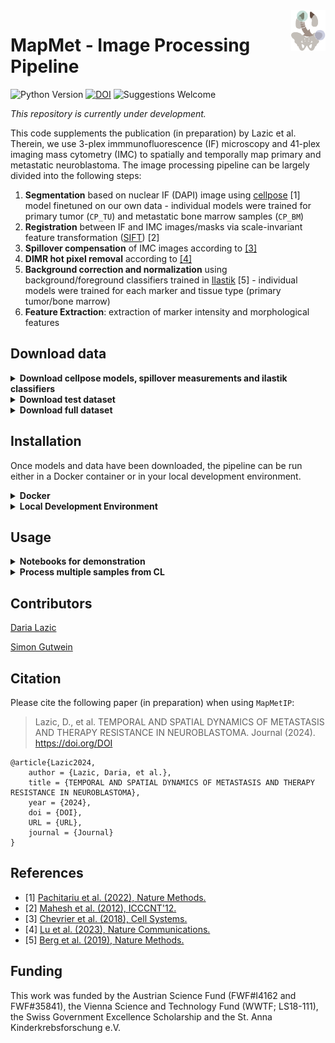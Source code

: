 <img src="https://github.com/TaschnerMandlGroup/MapMetIP/blob/main/docs/img/logo.png" align="right" alt="Logo" width="55" />

# MapMet - Image Processing Pipeline
[comment]: <> (repo-specific shields will work once the repo is online)
![Python Version](https://img.shields.io/badge/python-3.10.9-blue)
[![DOI](https://zenodo.org/badge/DOI/10.5281/zenodo.10801832.svg)](https://doi.org/10.5281/zenodo.10801832)
![Suggestions Welcome](https://img.shields.io/badge/suggestions-welcome-green)

_This repository is currently under development._

This code supplements the publication (in preparation) by Lazic et al. Therein, we use 3-plex immmunofluorescence (IF) microscopy and 41-plex imaging mass cytometry (IMC) to spatially and temporally map primary and metastatic neuroblastoma. The image processing pipeline can be largely divided into the following steps:
1. **Segmentation** based on nuclear IF (DAPI) image using [cellpose](https://github.com/MouseLand/cellpose) [1] model finetuned on our own data - individual models were trained for primary tumor (`CP_TU`) and metastatic bone marrow samples (`CP_BM`)
2. **Registration** between IF and IMC images/masks via scale-invariant feature transformation ([SIFT](https://ieeexplore.ieee.org/document/6396024)) [2]
3. **Spillover compensation** of IMC images according to [[3]](https://github.com/BodenmillerGroup/cyTOFcompensation)
4. **DIMR hot pixel removal** according to [[4]](https://github.com/PENGLU-WashU/IMC_Denoise)
5. **Background correction and normalization** using background/foreground classifiers trained in [Ilastik](https://github.com/ilastik/ilastik/tree/main) [5] - individual models were trained for each marker and tissue type (primary tumor/bone marrow)
6. **Feature Extraction**: extraction of marker intensity and morphological features

  
## Download data

<details>
 <summary><strong>Download cellpose models, spillover measurements and ilastik classifiers</strong></summary>
 
 In order to be able to use the segmentation, spillover compensation and background correction within `MapMetIP`, the fine-tuned cellpose models, spillover measurements and ilastik-trained background/foreground classifiers have to be downloaded from `zenodo`. 

 Replace `path/to/extract/directory` with the absolute path to the directory, where the data should be stored.
 ```bash
 wget -P <path/to/extract/directory> https://zenodo.org/records/13220635/files/MapMetIP_models.zip
 unzip <path/to/extract/directory>/MapMetIP_models.zip -d <path/to/extract/directory>
 rm <path/to/extract/directory>/MapMetIP_models.zip
 ```
 </details>
<details>
 <summary><strong>Download test dataset</strong></summary>
 
 We prepared a small test dataset with one representative primary tumor and bone marrow sample to be used in the notebooks for demonstration purposes.
 Replace `path/to/extract/directory` with the absolute path to the directory, where the data should be stored.
 ```bash
 wget -P <path/to/extract/directory> https://zenodo.org/records/13220635/files/MapMetIP_TestDataset.zip
 unzip <path/to/extract/directory>/MapMetIP_TestDataset.zip -d <path/to/extract/directory>
 rm <path/to/extract/directory>/MapMetIP_TestDataset.zip
 ```
 </details>
<details>
 <summary><strong>Download full dataset</strong></summary>
 
The entire dataset containing all IF and IMC images from Lazic et al. has a size of ~69 GB (even after h5 compression with compression level 7). 
For download, replace `path/to/extract/directory` with the absolute path to the directory, where the data should be stored.
 ```bash
 wget -P <path/to/extract/directory> https://zenodo.org/records/13220635/files/MapMetIP_FullDataset.zip
 unzip <path/to/extract/directory>/MapMetIP_FullDataset.zip -d <path/to/extract/directory>
 rm <path/to/extract/directory>/MapMetIP_FullDataset.zip
 ```
 </details>

## Installation

Once models and data have been downloaded, the pipeline can be run either in a Docker container or in your local development environment.

 <details>
 <summary><strong>Docker</strong></summary>
 Follow the instructions provided in this section to set up and run the pipeline within a Docker container.
 First, clone the repository.
 
 ```bash
 git clone https://github.com/TaschnerMandlGroup/MapMetIP.git
 ```
 Build the docker image.
 ```bash
 cd MapMetIP
 docker build -t mapmet_ip .
 ```
 The docker-based implementation assumes that the R-based docker image for spillover compensation was pulled from docker hub. 
 ```bash
 docker image pull lazdaria/spillovercomp
 ```
 Then start the mapmet_ip container, mounting
 - the Docker daemon socket (`-v /var/run/docker.sock:/var/run/docker.sock`) to ensure that the the R-based docker container for spillover compensation can be started from within
 - the MapMetIP project directory (`-v "$(pwd)":/usr/src/app/MapMetIP`) and
 - the path to the downloaded data (`-v <path/to/extract/directory>:/data`)

and allowing access to GPUs on host (`--gpus all`).
 
The R-based docker container is launched by the host's Docker daemon, therefore make sure to provide the absolute path to the downloaded data (`-e "DOODPATH=<path/to/extract/directory>"`).

 ```bash
 docker run -p 8888:8888 -v /var/run/docker.sock:/var/run/docker.sock -v "$(pwd)":/usr/src/app/MapMetIP  -v <path/to/extract/directory>:/data --gpus all -e "DOODPATH=<path/to/extract/directory>" -it mapmet_ip
 ```
A Jupyter Notebook server session can then be accessed via your browser at `localhost:8888`. The `stdout` of the started container will provide a token, which has to be copied for login.

 </details>
    
 <details>
 <summary><strong>Local Development Environment</strong></summary>
 Follow the instructions provided in this section to run the pipeline in your local development environment.
 First clone the repository:
   
 ```bash
 git clone https://github.com/TaschnerMandlGroup/MapMetIP.git
 ```
 It is recommended to install `MapMetIP` into a conda environment together with other necessary packages. If you are new to conda, please refer to these [instructions](https://biapol.github.io/blog/mara_lampert/getting_started_with_mambaforge_and_python/readme.html) first. 
 ```bash
 cd MapMetIP
 conda env create -f env.yml
 ```
 You can then activate the environment:
 ```bash
 conda activate mapmet_ip
 ```
 And install `MapMetIP`
 ```bash
 pip install -e .
 ```
 Then pull R-based image for spillover compensation:
 ```bash
 docker image pull lazdaria/spillovercomp
 ```
 To be able to use DIMR hot-poxel removal, clone the [IMC-Denoise github repository]() to the parent directory of MapMetIP. 
 ```bash
 cd ..
 git clone --branch v1.0.0 https://github.com/PENGLU-WashU/IMC_Denoise.git
 ```
 In case problems with Tensorflow versions, occur, add the path to the IMC_Denoise parent directory to your `~/.bashrc`:
 ```bash
 export PYTHONPATH="${PYTHONPATH}:$(pwd)"
 ```
 </details>
  
## Usage

<details>
 <summary><strong>Notebooks for demonstration</strong></summary>
 
 Notebooks, demonstrating each step of the pipeline on the primary tumor sample are provided:
 - Demonstration of pipeline on one representative tumor sample ([tests/process_TU_sample.ipynb](https://github.com/TaschnerMandlGroup/MapMetIP/blob/main/tests/process_TU_sample.ipynb))
 - Demonstration of pipeline on one representative bone marrow sample([tests/process_BM_sample.ipynb](https://github.com/TaschnerMandlGroup/MapMetIP/blob/main/tests/process_BM_sample.ipynb)) 
 </details>
<details>
 <summary><strong>Process multiple samples from CL</strong></summary>
 

 First, make sure the conda environment is activated. 
 ```bash
 conda activate mapmet_ip
 ```
 To run the complete image processing pipeline on a defined sample, use the command below.
 ```bash
 cd MapMetIP
 python3 run_all.py -s <sample_name> --data_path <path/to>/MapMetIP_TestDataset --model_path <path/to>/MapMetIP_models --save_dir <path/to/save/results> --log_path <path/to/save/logs>
 ```
 To run the complete image processing pipeline on a list of samples, use the command below.
 ```bash
 cd MapMetIP
 python3 run_all.py -s <sample_name1> <sample_name2> <sample_name3> --data_path <path/to>/MapMetIP_TestDataset --model_path <path/to>/MapMetIP_models --save_dir <path/to/save/results> --log_path <path/to/save/logs>
 ```
 </details>

## Contributors

[Daria Lazic](https://github.com/LazDaria)

[Simon Gutwein](https://github.com/SimonBon/)

## Citation

Please cite the following paper (in preparation) when using `MapMetIP`:

>  Lazic, D., et al. TEMPORAL AND SPATIAL DYNAMICS OF METASTASIS AND THERAPY RESISTANCE IN NEUROBLASTOMA. Journal (2024). https://doi.org/DOI

    @article{Lazic2024,
        author = {Lazic, Daria, et al.},
        title = {TEMPORAL AND SPATIAL DYNAMICS OF METASTASIS AND THERAPY RESISTANCE IN NEUROBLASTOMA},
        year = {2024},
        doi = {DOI},
        URL = {URL},
        journal = {Journal}
    }

## References

- [1] [Pachitariu et al. (2022), Nature Methods.](https://www.nature.com/articles/s41592-022-01663-4)
- [2] [Mahesh et al. (2012), ICCCNT'12.](https://ieeexplore.ieee.org/document/6396024)
- [3] [Chevrier et al. (2018), Cell Systems.](https://doi.org/10.1016/j.cels.2018.02.010)
- [4] [Lu et al. (2023), Nature Communications.](https://www.nature.com/articles/s41467-023-37123-6)
- [5] [Berg et al. (2019), Nature Methods.](https://www.nature.com/articles/s41592-019-0582-9)

## Funding

This work was funded by the Austrian Science Fund (FWF#I4162 and FWF#35841), the Vienna Science and Technology Fund (WWTF; LS18-111), the Swiss Government Excellence Scholarship and the St. Anna Kinderkrebsforschung e.V.

